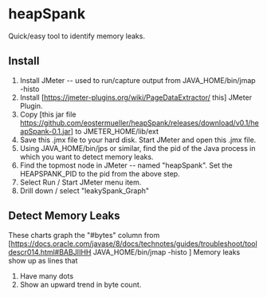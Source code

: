 # heapSpank
Quick/easy tool to identify memory leaks.

## Install
1. Install JMeter -- used to run/capture output from JAVA_HOME/bin/jmap -histo <myPid>
2. Install [https://jmeter-plugins.org/wiki/PageDataExtractor/ this] JMeter Plugin.
3. Copy [this jar file https://github.com/eostermueller/heapSpank/releases/download/v0.1/heapSpank-0.1.jar] to JMETER_HOME/lib/ext
4. Save this .jmx file to your hard disk.  Start JMeter and open this .jmx file.
5. Using JAVA_HOME/bin/jps or similar, find the pid of the Java process in which you want to detect memory leaks.
6. Find the topmost node in JMeter -- named "heapSpank".  Set the HEAPSPANK_PID to the pid from the above step.
7. Select Run / Start JMeter menu item.
8. Drill down / select "leakySpank_Graph"

## Detect Memory Leaks
These charts graph the "#bytes" column from [https://docs.oracle.com/javase/8/docs/technotes/guides/troubleshoot/tooldescr014.html#BABJIIHH JAVA_HOME/bin/jmap -histo <myPid>]
Memory leaks show up as lines that
1. Have many dots
2. Show an upward trend in byte count.


